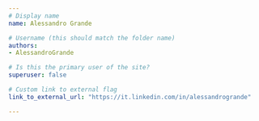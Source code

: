```yaml
---
# Display name
name: Alessandro Grande

# Username (this should match the folder name)
authors:
- AlessandroGrande

# Is this the primary user of the site?
superuser: false

# Custom link to external flag
link_to_external_url: "https://it.linkedin.com/in/alessandrogrande"

---
```

